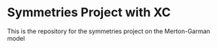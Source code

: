 # Symmetries Project with XC

This is the repository for the symmetries project on the Merton-Garman model
